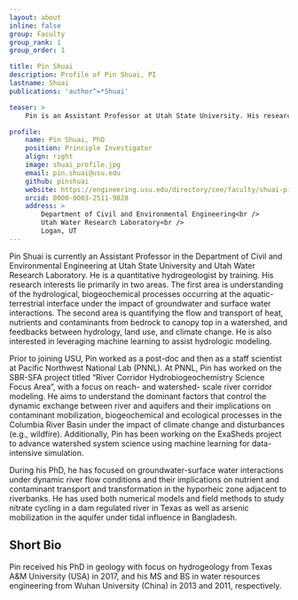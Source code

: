 ```yaml
---
layout: about
inline: false
group: Faculty
group_rank: 1
group_order: 1

title: Pin Shuai
description: Profile of Pin Shuai, PI
lastname: Shuai
publications: 'author^=*Shuai'

teaser: >
    Pin is an Assistant Professor at Utah State University. His research focuses on groundwater-surface water interactions, watershed hydrological and biogeochemical processes.

profile:
    name: Pin Shuai, PhD
    position: Principle Investigator
    align: right
    image: shuai_profile.jpg
    email: pin.shuai@usu.edu
    github: pinshuai
    website: https://engineering.usu.edu/directory/cee/faculty/shuai-pin
    orcid: 0000-0003-2511-9828
    address: >
        Department of Civil and Environmental Engineering<br />
        Utah Water Research Laboratory<br />
        Logan, UT
---
```


Pin Shuai is currently an Assistant Professor in the Department of Civil and Environmental Engineering at Utah State University and Utah Water Research Laboratory. He is a quantitative hydrogeologist by training. His research interests lie primarily in two areas. The first area is understanding of the hydrological, biogeochemical processes occurring at the aquatic-terrestrial interface under the impact of groundwater and surface water interactions. The second area is quantifying the flow and transport of heat, nutrients and contaminants from bedrock to canopy top in a watershed, and feedbacks between hydrology, land use, and climate change. He is also interested in leveraging machine learning to assist hydrologic modeling.

Prior to joining USU, Pin worked as a post-doc and then as a staff scientist at Pacific Northwest National Lab (PNNL). At PNNL, Pin has worked on the SBR-SFA project titled “River Corridor Hydrobiogeochemistry Science Focus Area”, with a focus on reach- and watershed- scale river corridor modeling. He aims to understand the dominant factors that control the dynamic exchange between river and aquifers and their implications on contaminant mobilization, biogeochemical and ecological processes in the Columbia River Basin under the impact of climate change and disturbances (e.g., wildfire). Additionally, Pin has been working on the ExaSheds project to advance watershed system science using machine learning for data-intensive simulation.

During his PhD, he has focused on groundwater-surface water interactions under dynamic river flow conditions and their implications on nutrient and contaminant transport and transformation in the hyporheic zone adjacent to riverbanks. He has used both numerical models and field methods to study nitrate cycling in a dam regulated river in Texas as well as arsenic mobilization in the aquifer under tidal influence in Bangladesh.

## Short Bio

Pin received his PhD in geology with focus on hydrogeology from Texas A&M University (USA) in 2017, and his MS and BS in water resources engineering from Wuhan University (China) in 2013 and 2011, respectively. 
